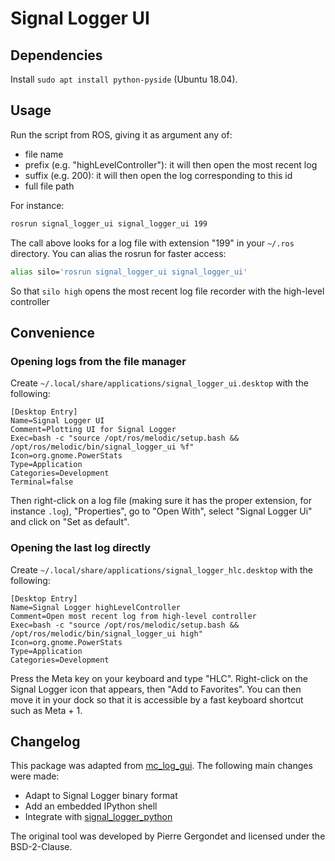 # Signal Logger UI

## Dependencies

Install ``sudo apt install python-pyside`` (Ubuntu 18.04).

## Usage

Run the script from ROS, giving it as argument any of:

- file name
- prefix (e.g. "highLevelController"): it will then open the most recent log
- suffix (e.g. 200): it will then open the log corresponding to this id
- full file path

For instance:

```bash
rosrun signal_logger_ui signal_logger_ui 199
```

The call above looks for a log file with extension "199" in your ``~/.ros``
directory. You can alias the rosrun for faster access:

```bash
alias silo='rosrun signal_logger_ui signal_logger_ui'
```

So that ``silo high`` opens the most recent log file recorder with the
high-level controller

## Convenience

### Opening logs from the file manager

Create ``~/.local/share/applications/signal_logger_ui.desktop`` with the
following:

```
[Desktop Entry]
Name=Signal Logger UI
Comment=Plotting UI for Signal Logger
Exec=bash -c "source /opt/ros/melodic/setup.bash && /opt/ros/melodic/bin/signal_logger_ui %f"
Icon=org.gnome.PowerStats
Type=Application
Categories=Development
Terminal=false
```

Then right-click on a log file (making sure it has the proper extension, for
instance ``.log``), "Properties", go to "Open With", select "Signal Logger Ui"
and click on "Set as default".

### Opening the last log directly

Create ``~/.local/share/applications/signal_logger_hlc.desktop`` with the
following:

```
[Desktop Entry]
Name=Signal Logger highLevelController
Comment=Open most recent log from high-level controller
Exec=bash -c "source /opt/ros/melodic/setup.bash && /opt/ros/melodic/bin/signal_logger_ui high"
Icon=org.gnome.PowerStats
Type=Application
Categories=Development
```

Press the Meta key on your keyboard and type "HLC". Right-click on the Signal
Logger icon that appears, then "Add to Favorites". You can then move it in your
dock so that it is accessible by a fast keyboard shortcut such as Meta + 1.

## Changelog

This package was adapted from [mc\_log\_gui](https://github.com/jrl-umi3218/mc_rtc/tree/v1.1.0/utils/mc_log_gui). The following main changes were made:

- Adapt to Signal Logger binary format
- Add an embedded IPython shell
- Integrate with [signal\_logger\_python](https://github.com/ANYbotics/signal_logger/tree/master/signal_logger_python)

The original tool was developed by Pierre Gergondet and licensed under the BSD-2-Clause.
